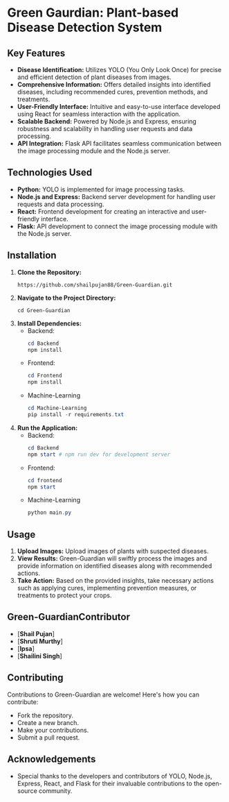# Green Gaurdian: Plant-based Disease Detection System

 

## Key Features

-   **Disease Identification:** Utilizes YOLO (You Only Look Once) for precise and efficient detection of plant diseases from images.
-   **Comprehensive Information:** Offers detailed insights into identified diseases, including recommended cures, prevention methods, and treatments.
-   **User-Friendly Interface:** Intuitive and easy-to-use interface developed using React for seamless interaction with the application.
-   **Scalable Backend:** Powered by Node.js and Express, ensuring robustness and scalability in handling user requests and data processing.
-   **API Integration:** Flask API facilitates seamless communication between the image processing module and the Node.js server.

## Technologies Used

-   **Python:** YOLO is implemented for image processing tasks.
-   **Node.js and Express:** Backend server development for handling user requests and data processing.
-   **React:** Frontend development for creating an interactive and user-friendly interface.
-   **Flask:** API development to connect the image processing module with the Node.js server.

## Installation

1. **Clone the Repository:**
    ```
   https://github.com/shailpujan88/Green-Guardian.git
    ```
2. **Navigate to the Project Directory:**
    ```
    cd Green-Guardian
    ```
3. **Install Dependencies:**
    - Backend:
        ```PowerShell
        cd Backend
        npm install
        ```
    - Frontend:
        ```PowerShell
        cd Frontend
        npm install
        ```
    - Machine-Learning
        ```PowerShell
        cd Machine-Learning
        pip install -r requirements.txt
        ```
4. **Run the Application:**
    - Backend:
        ```PowerShell
        cd Backend
        npm start # npm run dev for development server
        ```
    - Frontend:
        ```PowerShell
        cd frontend
        npm start
        ```
    - Machine-Learning
        ```PowerShell
        python main.py
        ```

## Usage

1. **Upload Images:** Upload images of plants with suspected diseases.
2. **View Results:** Green-Guardian will swiftly process the images and provide information on identified diseases along with recommended actions.
3. **Take Action:** Based on the provided insights, take necessary actions such as applying cures, implementing prevention measures, or treatments to protect your crops.

## Green-GuardianContributor

-   [**Shail Pujan**]
-   [**Shruti Murthy**]
-   [**Ipsa**]
-   [**Shailini Singh**]

## Contributing

Contributions to Green-Guardian are welcome! Here's how you can contribute:

-   Fork the repository.
-   Create a new branch.
-   Make your contributions.
-   Submit a pull request.

<!-- ## License

This project is licensed under the [MIT License](LICENSE). -->

## Acknowledgements

-   Special thanks to the developers and contributors of YOLO, Node.js, Express, React, and Flask for their invaluable contributions to the open-source community.
